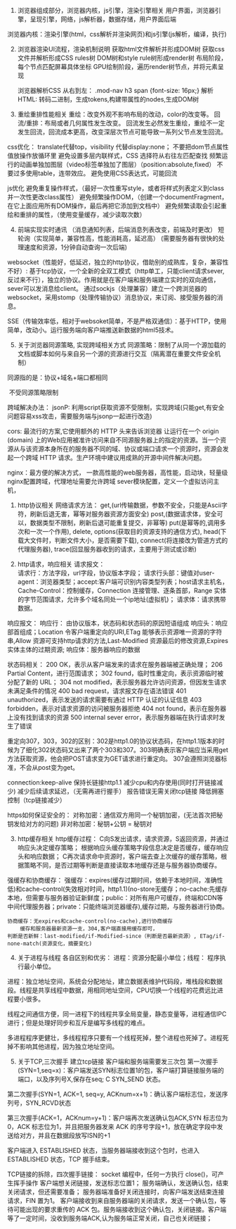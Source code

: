 1. 浏览器组成部分，浏览器内核，js引擎，渲染引擎相关
用户界面，浏览器引擎，呈现引擎，网络，js解析器，数据存储，用户界面后端

浏览器内核：渲染引擎(html，css解析并渲染网页)和js引擎(js解析，编译，执行)


2. 浏览器渲染UI流程，渲染机制说明
    获取html文件解析并形成DOM树
    获取css文件并解析形成CSS rules树
    DOM树和style rule树形成render树
    布局阶段，每个节点匹配屏幕具体坐标
    GPU绘制阶段，遍历render树节点，并将元素呈现

    浏览器解析CSS 从右到左：  .mod-nav h3 span {font-size: 16px;}
    解析HTML: 转码二进制，生成tokens,构建带属性的nodes,生成DOM树




3. 重绘重排性能相关
重绘：改变外观不影响布局的改动，color的改变等。
回流/重排：布局或者几何属性发生改变。
回流发生必然发生重绘，重绘不一定发生回流，回流成本更高，改变深层次节点可能导致一系列父节点发生回流。

css优化：
    translate代替top，visibility 代替display:none；
    不要把dom节点属性值放操作放循环里
    避免设置多层内联样式，CSS 选择符从右往左匹配查找
    频繁运行的动画单独加图层（video标签单独加了图层）（position:absolute,fixed）
    不要过多使用table，连带效应。
    避免使用CSS表达式，可能回流

js优化
    避免重复操作样式，（最好一次性重写style，或者将样式列表定义到class并一次性更改class属性）
    避免频繁操作DOM，（创建一个documentFragment，在它上面应用所有DOM操作，最后再把它添加到文档中）
    避免频繁读取会引起重绘和重排的属性，（使用变量缓存，减少读取次数）




4. 前端实现实时通讯  （消息通知列表，后端消息列表改变，前端及时更改）
短轮询（实现简单，兼容性高，性能消耗高，延迟高） (需要服务器有很快的处理速度和资源，1分钟自动查询一次后端)

websocket（性能好，低延迟，独立的http协议，借助别的成熟库，复杂，兼容性不好）:  基于tcp协议，一个全新的全双工模式（http单工，只能client请求sever,反过来不行），独立的协议。作用就是在客户端和服务端建立实时的双向通信，sever可以发消息给client。
通过sockjs（处理兼容）建立一个跨浏览器的websocket，采用stomp（处理传输协议）消息协议，来订阅、接受服务器的消息。

SSE（传输效率低，相对于websoket简单，不是严格双通信）：基于HTTP，使用简单，改动小。运行服务端向客户端推送新数据的html5技术。





5. 关于浏览器同源策略, 实现跨域相关方式
同源策略：限制了从同一个源加载的文档或脚本如何与来自另一个源的资源进行交互（隔离潜在重要文件安全机制）

同源指的是：协议+域名+端口都相同

<img sre=""/><script src=""></script><link href=XXX><ifram>  不受同源策略限制

跨域解决办法：
 jsonP: 利用script获取资源不受限制，实现跨域(只能get,有安全问题容易xss攻击，需要服务端与jsonp一起进行改造)

cors: 最流行的方案,它使用额外的 HTTP 头来告诉浏览器 让运行在一个 origin (domain) 上的Web应用被准许访问来自不同源服务器上的指定的资源。当一个资源从与该资源本身所在的服务器不同的域、协议或端口请求一个资源时，资源会发起一个跨域 HTTP 请求。生产环境中建议用成熟的开源中间件解决问题。

nginx：最方便的解决方式，
    一款高性能的web服务器，高性能，启动块，轻量级
    nginx配置跨域，代理地址需要允许跨域
    sever模块配置，定义一个虚拟访问主机，



1. http协议相关
网络请求方法： 
get,(url传输数据，参数不安全，只能是Ascii字符，刷新后退无害，幂等对服务器资源方面安全)
post,(数据请求体，安全可以，数据类型不限制，刷新后退可能重复提交，非幂等)
put(是幂等的,调用多次和一次一个作用),
delete,
options(获取目的资源支持的通信方式),
head(下载大文件时，判断文件大小，是否需要下载),
connect(将连接改为管道方式的代理服务器),
trace(回显服务器收到的请求，主要用于测试或诊断)


2. http请求，响应相关
请求报文：  
    请求行：方法字段，url字段，协议版本字段；
    请求行头部：键值对user-agent：浏览器类型；accept:客户端可识别内容类型列表；host请求主机名，Cache-Control：控制缓存，Connection 连接管理、逐条首部，Range 实体的字节范围请求，允许多个域名同处一个ip地址(虚拟机)；
    请求体：请求携带数据。

响应报文：
    响应行： 由协议版本，状态码和状态码的原因短语组成
    响应头：响应部首组成；Location 令客户端重定向的URI,ETag 能够表示资源唯一资源的字符串,Allow 资源可支持http请求的方法,Last-Modified 资源最后的修改资源,Expires 实体主体的过期资源;
    响应体：服务器响应的数据

状态码相关：
    200 OK，表示从客户端发来的请求在服务器端被正确处理；
    206 Partial Content，进行范围请求；
    302 found，临时性重定向，表示资源临时被分配了新的 URL；
    304 not modified，表示服务器允许访问资源，但因发生请求未满足条件的情况
    400 bad request，请求报文存在语法错误 
    401 unauthorized，表示发送的请求需要有通过 HTTP 认证的认证信息 
    403 forbidden，表示对请求资源的访问被服务器拒绝 
    404 not found，表示在服务器上没有找到请求的资源 
    500 internal sever error，表示服务器端在执行请求时发生了错误 

重定向307，303，302的区别：302是http1.0的协议状态码，在http1.1版本的时候为了细化302状态码又出来了两个303和307。303明确表示客户端应当采用get方法获取资源，他会把POST请求变为GET请求进行重定向。 307会遵照浏览器标准，不会从post变为get。

connection:keep-alive  保持长链接http1.1
    减少cpu和内存使用(同时打开链接减少)
    减少后续请求延迟，（无需再进行握手）
    报告错误无需关闭tcp链接
    降低拥塞控制（tcp链接减少）

https如何保证安全的：
    对称加密：通信双方用同一个秘钥加密，(无法首次把秘钥发给对方的问题)
    非对称加密：秘钥+公钥 = 秘钥对


3. http缓存相关
http缓存过程：
    C向S发出请求，请求资源，S返回资源，并通过响应头决定缓存策略；
    根据响应头缓存策略字段信息决定是否缓存，缓存响应头和响应数据；
    C再次请求命中资源时，客户端去查上次缓存的缓存策略，根据策略不同，是否过期等判断是直接读取本地缓存还是与服务器协商缓存。


强缓存和协商缓存：
    强缓存：expires(缓存过期时间，依赖于本地时间，准确性低)和cache-control(失效相对时间，http1.1)(no-store无缓存；no-cache:先缓存本地，但需要与服务器验证新鲜度；public：对所有用户可缓存，终端和CDN等中间代理服务器；private：只能终端浏览器缓存),缓存过期，与服务器进行协商。

    协商缓存：无expires和cache-control(no-cache),进行协商缓存
        缓存和服务器最新资源一支，304,客户端直接用缓存即可，
    判断是否新鲜：last-modified/if-Modified-since（判断是否最新资源）, ETag/if-none-match(资源变化，摘要变化)



4. 关于进程与线程
各自区别和优劣：
进程：资源分配最小单位；线程： 程序执行最小单位。

进程：独立地址空间，系统会分配地址，建立数据表维护代码段，堆栈段和数据段。线程是共享线程中数据，用相同地址空间，CPU切换一个线程的花费远比进程要小很多。

线程之间通信方便，同一进程下的线程共享全局变量，静态变量等，进程通信IPC进行；但是处理好同步和互斥是编写多线程的难点。

多进程程序更健壮，多线程程序只要有一个线程死掉，整个进程也死掉了。进程死掉不影响其他进程，因为独立地址空间。



5. 关于TCP,三次握手
建立tcp链接  客户端和服务端需要发三次包
第一次握手(SYN=1,seq=x)：客户端发送SYN标志位置1的包，客户端打算链接服务端的端口，以及序列号X,保存在seq;  C  SYN_SEND 状态。

第二次握手(SYN=1, ACK=1, seq=y, ACKnum=x+1)：确认客户端标志位，发送序列号，SYN_RCVD状态

第三次握手(ACK=1，ACKnum=y+1)：客户端再次发送确认包ACK,SYN 标志位为0，ACK 标志位为1，并且把服务器发来 ACK 的序号字段+1，放在确定字段中发送给对方，并且在数据段放写ISN的+1



客户端进入 ESTABLISHED 状态，当服务器端接收到这个包时，也进入 ESTABLISHED 状态，TCP 握手结束。


TCP链接的拆除，四次握手链接：
socket 编程中，任何一方执行 close()，可产生挥手操作
客户端想关闭链接，发送标志位置1；
服务端确认，发送确认包，结束关闭请求，但还需要准备；
服务器端准备好关闭连接时，向客户端发送结束连接请求，FIN 置为1。
客户端接收到来自服务器端的关闭请求，发送一个确认包，等待可能出现的要求重传的 ACK 包。服务端接收到这个确认包，关闭链接。客户端等了一定时间，没收到服务端ACK,认为服务端正常关闭，自己也关闭链接；








